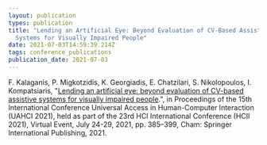```yaml
---
layout: publication
types: publication
title: "Lending an Artificial Eye: Beyond Evaluation of CV-Based Assistive
  Systems for Visually Impaired People"
date: 2021-07-03T14:59:39.214Z
tags: conference_publications
publication_date: 2021-07-03
---
```

F. Kalaganis, P. Migkotzidis, K. Georgiadis, E. Chatzilari, S. Nikolopoulos, I. Kompatsiaris, "[Lending an artificial eye: beyond evaluation of CV-based assistive systems for visually impaired people](https://link.springer.com/chapter/10.1007/978-3-030-78095-1_28).", in Proceedings of the 15th International Conference Universal Access in Human-Computer Interaction (UAHCI 2021), held as part of the 23rd HCI International Conference (HCII 2021), Virtual Event, July 24-29, 2021, pp. 385–399, Cham: Springer International Publishing, 2021.